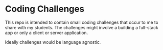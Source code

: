 # Coding Challenges

This repo is intended to contain small coding challenges that occur to me to share with my students. The challenges might involve a building a full-stack app or only a client or server application.

Ideally challenges would be language agnostic.

